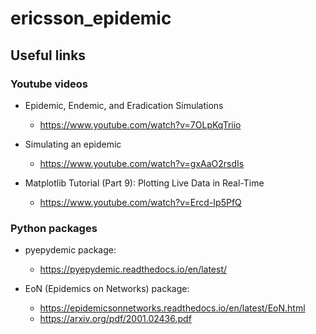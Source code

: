 # ericsson_epidemic

## Useful links

### Youtube videos

- Epidemic, Endemic, and Eradication Simulations
  - https://www.youtube.com/watch?v=7OLpKqTriio

- Simulating an epidemic
  - https://www.youtube.com/watch?v=gxAaO2rsdIs

- Matplotlib Tutorial (Part 9): Plotting Live Data in Real-Time
  - https://www.youtube.com/watch?v=Ercd-Ip5PfQ

### Python packages

- pyepydemic package:
  - https://pyepydemic.readthedocs.io/en/latest/

- EoN (Epidemics on Networks) package:
  - https://epidemicsonnetworks.readthedocs.io/en/latest/EoN.html
  - https://arxiv.org/pdf/2001.02436.pdf

